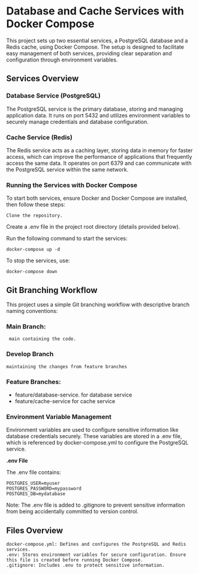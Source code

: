 # Database and Cache Services with Docker Compose
 This project sets up two essential services, a PostgreSQL database and a Redis cache, using Docker Compose. The setup is designed to facilitate easy management of both services, providing clear separation and configuration through environment variables.

## Services Overview
### Database Service (PostgreSQL)
The PostgreSQL service is the primary database, storing and managing application data. It runs on port 5432 and utilizes environment variables to securely manage credentials and database configuration.

### Cache Service (Redis)
The Redis service acts as a caching layer, storing data in memory for faster access, which can improve the performance of applications that frequently access the same data. It operates on port 6379 and can communicate with the PostgreSQL service within the same network.

### Running the Services with Docker Compose
To start both services, ensure Docker and Docker Compose are installed, then follow these steps:

    Clone the repository.

Create a .env file in the project root directory (details provided below).

Run the following command to start the services:

    docker-compose up -d
    
To stop the services, use:

    docker-compose down

## Git Branching Workflow

This project uses a simple Git branching workflow with descriptive branch naming conventions:

### Main Branch:
     main containing the code.

### Develop Branch
    maintaining the changes from feature branches

### Feature Branches:  
+ feature/database-service. for database service
+ feature/cache-service for cache service

### Environment Variable Management

Environment variables are used to configure sensitive information like database credentials securely. These variables are stored in a .env file, which is referenced by docker-compose.yml to configure the PostgreSQL service.

**.env File**

The .env file contains:

    POSTGRES_USER=myuser
    POSTGRES_PASSWORD=mypassword
    POSTGRES_DB=mydatabase

Note: The .env file is added to .gitignore to prevent sensitive information from being accidentally committed to version control.

## Files Overview
    docker-compose.yml: Defines and configures the PostgreSQL and Redis services.
    .env: Stores environment variables for secure configuration. Ensure this file is created before running Docker Compose.
    .gitignore: Includes .env to protect sensitive information.
    